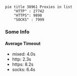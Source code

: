 
```mermaid
pie title 38961 Proxies in list
    "HTTP" : 27742
    "HTTPS": 9898
    "SOCKS" : 7999
```

### Some Info
#### Average Timeout

- mixed: 4.0s
- http: 2.3s
- https: 8.2s
- socks: 6.4s